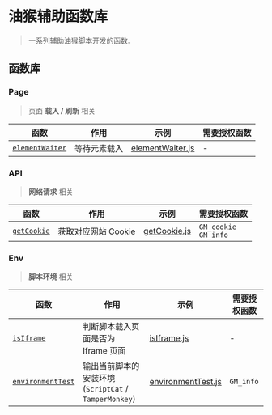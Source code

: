 # 油猴辅助函数库

> 一系列辅助油猴脚本开发的函数. 

## 函数库

### Page

> 页面 **载入 / 刷新** 相关

| 函数                                       | 作用         | 示例              | 需要授权函数 |
| ------------------------------------------ | ------------ | ----------------- | ------------ |
| [`elementWaiter`](docx/Page#elementWaiter) | 等待元素载入 | [elementWaiter.js](./docx/example/Page/elementWaiter.js) | -            |

### API

> **网络请求** 相关


| 函数                              | 作用                | 示例                                            | 需要授权函数               |
| --------------------------------- | ------------------- | ----------------------------------------------- | -------------------------- |
| [`getCookie`](docx/API#getCookie) | 获取对应网站 Cookie | [getCookie.js](./docx/example/API/getCookie.js) | `GM_cookie`<br />`GM_info` |

### Env

> **脚本环境** 相关


| 函数                                          | 作用                                                  | 示例                                                        | 需要授权函数 |
| --------------------------------------------- | ----------------------------------------------------- | ----------------------------------------------------------- | ------------ |
| [`isIframe`](docx/Env#isIframe)               | 判断脚本载入页面是否为 Iframe 页面                    | [isIframe.js](./docx/example/Env/isIframe.js)               | -            |
| [`environmentTest`](docx/Env#environmentTest) | 输出当前脚本的安装环境 (`ScriptCat` / `TamperMonkey`) | [environmentTest.js](./docx/example/Env/environmentTest.js) | `GM_info`    |
